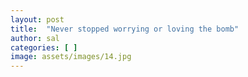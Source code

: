 ```yaml
---
layout: post
title:  "Never stopped worrying or loving the bomb"
author: sal
categories: [ ]
image: assets/images/14.jpg
---
```

